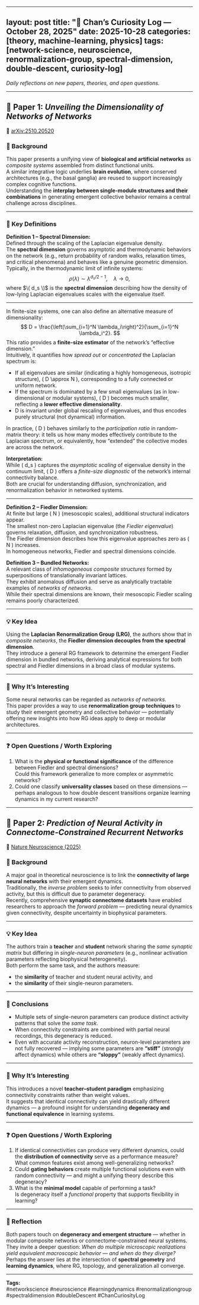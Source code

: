 
---
layout: post
title: "🧭 Chan’s Curiosity Log — October 28, 2025"
date: 2025-10-28
categories: [theory, machine-learning, physics]
tags: [network-science, neuroscience, renormalization-group, spectral-dimension, double-descent, curiosity-log]
---
<style>
.post-content {
  max-width: 44rem;
  margin: 0 auto;
  padding: 0 2rem;
  line-height: 1.75;
}
</style>
*Daily reflections on new papers, theories, and open questions.*

---

## 🧩 Paper 1: *Unveiling the Dimensionality of Networks of Networks*  
📄 [arXiv:2510.20520](https://arxiv.org/pdf/2510.20520)

### 🔬 Background  
This paper presents a unifying view of **biological and artificial networks** as *composite systems* assembled from distinct functional units.  
A similar integrative logic underlies **brain evolution**, where conserved architectures (e.g., the basal ganglia) are reused to support increasingly complex cognitive functions.  
Understanding the **interplay between single-module structures and their combinations** in generating emergent collective behavior remains a central challenge across disciplines.

---

### 📘 Key Definitions  

**Definition 1 – Spectral Dimension:**  
Defined through the scaling of the Laplacian eigenvalue density.  
The **spectral dimension** governs asymptotic and thermodynamic behaviors on the network (e.g., return probability of random walks, relaxation times, and critical phenomena) and behaves like a genuine geometric dimension.  
Typically, in the thermodynamic limit of infinite systems:
$$
\rho(\lambda) \sim \lambda^{d_s / 2 - 1}, \quad \lambda \to 0,
$$
where $\( d_s \)$ is the **spectral dimension** describing how the density of low-lying Laplacian eigenvalues scales with the eigenvalue itself.

---

In finite-size systems, one can also define an alternative measure of dimensionality:
$$
D = \frac{\left(\sum_{i=1}^N \lambda_i\right)^2}{\sum_{i=1}^N \lambda_i^2}.
$$
This ratio provides a **finite-size estimator** of the network’s “effective dimension.”  
Intuitively, it quantifies how *spread out* or *concentrated* the Laplacian spectrum is:

- If all eigenvalues are similar (indicating a highly homogeneous, isotropic structure), \( D \approx N \), corresponding to a fully connected or uniform network.  
- If the spectrum is dominated by a few small eigenvalues (as in low-dimensional or modular systems), \( D \) becomes much smaller, reflecting a **lower effective dimensionality**.  
- D is invariant under global rescaling of eigenvalues, and thus encodes purely structural (not dynamical) information.

In practice, \( D \) behaves similarly to the *participation ratio* in random-matrix theory: it tells us how many modes effectively contribute to the Laplacian spectrum, or equivalently, how “extended” the collective modes are across the network.

**Interpretation:**  
While \( d_s \) captures the *asymptotic scaling* of eigenvalue density in the continuum limit, \( D \) offers a *finite-size diagnostic* of the network’s internal connectivity balance.  
Both are crucial for understanding diffusion, synchronization, and renormalization behavior in networked systems.

---

**Definition 2 – Fiedler Dimension:**  
At finite but large \( N \) (mesoscopic scales), additional structural indicators appear.  
The smallest non-zero Laplacian eigenvalue (the *Fiedler eigenvalue*) governs relaxation, diffusion, and synchronization robustness.  
The Fiedler dimension describes how this eigenvalue approaches zero as \( N \) increases.  
In homogeneous networks, Fiedler and spectral dimensions coincide.

**Definition 3 – Bundled Networks:**  
A relevant class of *inhomogeneous composite structures* formed by superpositions of translationally invariant lattices.  
They exhibit anomalous diffusion and serve as analytically tractable examples of *networks of networks*.  
While their spectral dimensions are known, their mesoscopic Fiedler scaling remains poorly characterized.

---

### 💡 Key Idea  
Using the **Laplacian Renormalization Group (LRG)**, the authors show that in *composite networks*, the **Fiedler dimension decouples from the spectral dimension**.  
They introduce a general RG framework to determine the emergent Fiedler dimension in bundled networks, deriving analytical expressions for both spectral and Fiedler dimensions in a broad class of modular systems.

---

### 🌱 Why It’s Interesting  
Some neural networks can be regarded as *networks of networks*.  
This paper provides a way to use **renormalization group techniques** to study their emergent geometry and collective behavior — potentially offering new insights into how RG ideas apply to deep or modular architectures.

---

### ❓ Open Questions / Worth Exploring  
1. What is the **physical or functional significance** of the difference between Fiedler and spectral dimensions?  
   Could this framework generalize to more complex or asymmetric networks?  
2. Could one classify **universality classes** based on these dimensions — perhaps analogous to how double descent transitions organize learning dynamics in my current research?

---

## 🧩 Paper 2: *Prediction of Neural Activity in Connectome-Constrained Recurrent Networks*  
📄 [Nature Neuroscience (2025)](https://www.nature.com/articles/s41593-025-02080-4)

### 🔬 Background  
A major goal in theoretical neuroscience is to link the **connectivity of large neural networks** with their emergent dynamics.  
Traditionally, the *inverse problem* seeks to infer connectivity from observed activity, but this is difficult due to parameter degeneracy.  
Recently, comprehensive **synaptic connectome datasets** have enabled researchers to approach the *forward problem* — predicting neural dynamics given connectivity, despite uncertainty in biophysical parameters.

---

### 💡 Key Idea  
The authors train a **teacher** and **student** network sharing the *same synaptic matrix* but differing in *single-neuron parameters* (e.g., nonlinear activation parameters reflecting biophysical heterogeneity).  
Both perform the same task, and the authors measure:
- the **similarity** of teacher and student neural activity, and  
- the **similarity** of their single-neuron parameters.

---

### 📘 Conclusions  
- Multiple sets of single-neuron parameters can produce distinct activity patterns that solve the *same task*.  
- When connectivity constraints are combined with partial neural recordings, this degeneracy is reduced.  
- Even with accurate activity reconstruction, neuron-level parameters are not fully recovered — implying some parameters are **“stiff”** (strongly affect dynamics) while others are **“sloppy”** (weakly affect dynamics).

---

### 🌱 Why It’s Interesting  
This introduces a novel **teacher–student paradigm** emphasizing connectivity constraints rather than weight values.  
It suggests that identical connectivity can yield drastically different dynamics — a profound insight for understanding **degeneracy and functional equivalence** in learning systems.

---

### ❓ Open Questions / Worth Exploring  
1. If identical connectivities can produce very different dynamics, could the **distribution of connectivity** serve as a performance measure?  
   What common features exist among well-generalizing networks?  
2. Could **gating behaviors** create multiple functional solutions even with random connectivity — and might a unifying theory describe this degeneracy?  
3. What is the **minimal model** capable of performing a task?  
   Is degeneracy itself a *functional* property that supports flexibility in learning?

---

### 🧠 Reflection  
Both papers touch on **degeneracy and emergent structure** — whether in modular composite networks or connectome-constrained neural systems.  
They invite a deeper question: *When do multiple microscopic realizations yield equivalent macroscopic behavior — and when do they diverge?*  
Perhaps the answer lies at the intersection of **spectral geometry** and **learning dynamics**, where RG, topology, and generalization all converge.

---

**Tags:**  
#networkscience #neuroscience #learningdynamics #renormalizationgroup #spectraldimension #doubleDescent #ChanCuriosityLog
